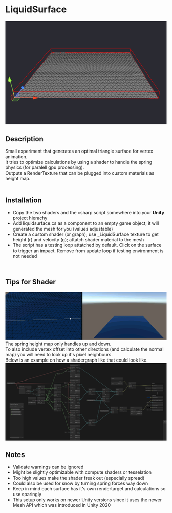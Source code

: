 # LiquidSurface
![preview-mesh](preview-mesh.gif)
<br>

## Description
Small experiment that generates an optimal triangle surface for vertex animation. <br>
It tries to optimize calculations by using a shader to handle the spring physics (for paralell gpu processing). <br>
Outputs a RenderTexture that can be plugged into custom materials as height map. <br>
<br>

## Installation
- Copy the two shaders and the csharp script somewhere into your **Unity** project hierachy
- Add liquidsurface.cs as a component to an empty game object; it will generated the mesh for you (values adjustable)
- Create a custom shader (or graph); use _LiquidSurface texture to get height (r) and velocity (g); attatch shader material to the mesh
- The script has a testing loop attatched by default. Click on the surface to trigger an impact. Remove from update loop if testing environment is not needed
<br>

## Tips for Shader
![preview-mesh](preview-shader.gif) <br>
The spring height map only handles up and down. <br>
To also include vertex offset into other directions (and calculate the normal map) you will need to look up it's pixel neighbours. <br>
Below is an example on how a shadergraph like that could look like. <br>
![preview-mesh](graph.png)
<br>

## Notes
- Validate warnings can be ignored
- Might be slightly optimizable with compute shaders or tesselation
- Too high values make the shader freak out (especially spread)
- Could also be used for snow by turning spring forces way down
- Keep in mind each surface has it's own rendertarget and calculations so use sparingly
- This setup only works on newer Unity versions since it uses the newer Mesh API which was introduced in Unity 2020
